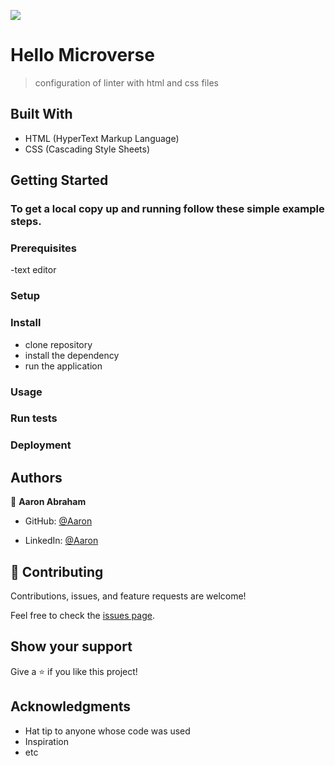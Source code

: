 ![](https://img.shields.io/badge/Microverse-blueviolet)

# Hello Microverse
>configuration of linter with html and css files

## Built With

- HTML (HyperText Markup Language)
- CSS (Cascading Style Sheets)


## Getting Started


### To get a local copy up and running follow these simple example steps.

### Prerequisites
-text editor

### Setup

### Install

- clone repository
- install the dependency
- run the application

### Usage

### Run tests

### Deployment



## Authors

👤 **Aaron Abraham**

- GitHub: [@Aaron](https://github.com/aron-helu)

- LinkedIn: [@Aaron](https://www.linkedin.com/in/aron-abraham-90a4321b0/)


## 🤝 Contributing

Contributions, issues, and feature requests are welcome!

Feel free to check the [issues page](../../issues/).

## Show your support

Give a ⭐️ if you like this project!

## Acknowledgments

- Hat tip to anyone whose code was used
- Inspiration
- etc
